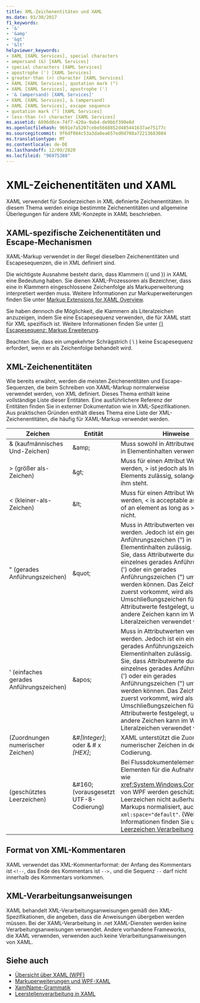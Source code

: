 ```yaml
---
title: XML-Zeichenentitäten und XAML
ms.date: 03/30/2017
f1_keywords:
- '&'
- '&amp'
- '&gt'
- '&lt'
helpviewer_keywords:
- XAML [XAML Services], special characters
- ampersand (&) [XAML Services]
- special characters [XAML Services]
- apostrophe (') [XAML Services]
- greater-than (>) character [XAML Services]
- XAML [XAML Services], quotation mark (")
- XAML [XAML Services], apostrophe (')
- '& (ampersand) [XAML Services]'
- XAML [XAML Services], & (ampersand)
- XAML [XAML Services], escape sequence
- quotation mark (") [XAML Services]
- less-than (<) character [XAML Services]
ms.assetid: 6896d0ce-74f7-420a-9ab4-de9bbf390e8d
ms.openlocfilehash: 9691e7a5207cebe5668852d485441637ae75177c
ms.sourcegitcommit: 9f6df084c53a3da0ea657ed0d708a72213683084
ms.translationtype: MT
ms.contentlocale: de-DE
ms.lasthandoff: 12/09/2020
ms.locfileid: "96975388"
---
```

# <a name="xml-character-entities-and-xaml"></a>XML-Zeichenentitäten und XAML

XAML verwendet für Sonderzeichen in XML definierte Zeichenentitäten. In diesem Thema werden einige bestimmte Zeichenentitäten und allgemeine Überlegungen für andere XML-Konzepte in XAML beschrieben.

## <a name="character-entities-and-escaping-issues-that-are-unique-to-xaml"></a>XAML-spezifische Zeichenentitäten und Escape-Mechanismen

XAML-Markup verwendet in der Regel dieselben Zeichenentitäten und Escapesequenzen, die in XML definiert sind.

Die wichtigste Ausnahme besteht darin, dass Klammern ({ und }) in XAML eine Bedeutung haben. Sie dienen XAML-Prozessoren als Bezeichner, dass eine in Klammern eingeschlossene Zeichenfolge als Markuperweiterung interpretiert werden muss. Weitere Informationen zur Markuperweiterungen finden Sie unter [Markup Extensions for XAML Overview](markup-extensions-overview.md).

Sie haben dennoch die Möglichkeit, die Klammern als Literalzeichen anzuzeigen, indem Sie eine Escapesequenz verwenden, die für XAML statt für XML spezifisch ist. Weitere Informationen finden Sie unter [ {} Escapesequenz: Markup Erweiterung](escape-sequence-markup-extension.md).

Beachten Sie, dass ein umgekehrter Schrägstrich ( \\ ) keine Escapesequenz erfordert, wenn er als Zeichenfolge behandelt wird.

## <a name="xml-character-entities"></a>XML-Zeichenentitäten

Wie bereits erwähnt, werden die meisten Zeichenentitäten und Escape-Sequenzen, die beim Schreiben von XAML-Markup normalerweise verwendet werden, von XML definiert. Dieses Thema enthält keine vollständige Liste dieser Entitäten. Eine ausführlichere Referenz der Entitäten finden Sie in externer Dokumentation wie in XML-Spezifikationen. Aus praktischen Gründen enthält dieses Thema eine Liste der XML-Zeichenentitäten, die häufig für XAML-Markup verwendet werden.

|Zeichen|Entität|Hinweise|
|---------------|------------|-----------|
|& (kaufmännisches Und-Zeichen)|\&amp;|Muss sowohl in Attributwerten als auch in Elementinhalten verwendet werden.|
|> (größer als-Zeichen)|\&gt;|Muss für einen Attribut Wert verwendet werden, > ist jedoch als Inhalt eines Elements zulässig, solange < nicht vor ihm steht.|
|< (kleiner-als-Zeichen)|\&lt;|Muss für einen Attribut Wert verwendet werden, \< is acceptable as the content of an element as long as > folgt jedoch nicht.|
|" (gerades Anführungszeichen)|\&quot;|Muss in Attributwerten verwendet werden. Jedoch ist ein gerades Anführungszeichen (") in Elementinhalten zulässig. Beachten Sie, dass Attributwerte durch ein einzelnes gerades Anführungszeichen (') oder ein gerades Anführungszeichen (") umschlossen werden können. Das Zeichen, das zuerst vorkommt, wird als Umschließungszeichen für Attributwerte festgelegt, und das andere Zeichen kann im Wert als Literalzeichen verwendet werden.|
|' (einfaches gerades Anführungszeichen)|\&apos;|Muss in Attributwerten verwendet werden. Jedoch ist ein einzelnes gerades Anführungszeichen (') in Elementinhalten zulässig. Beachten Sie, dass Attributwerte durch ein einzelnes gerades Anführungszeichen (') oder ein gerades Anführungszeichen (") umschlossen werden können. Das Zeichen, das zuerst vorkommt, wird als Umschließungszeichen für Attributwerte festgelegt, und das andere Zeichen kann im Wert als Literalzeichen verwendet werden.|
|(Zuordnungen numerischer Zeichen)|&#*[Integer]*; oder & # x *[HEX]*;|XAML unterstützt die Zuordnung numerischer Zeichen in der aktiven Codierung.|
|(geschütztes Leerzeichen)|&\#160; (vorausgesetzt UTF-8-Codierung)|Bei Flussdokumentelementen oder Elementen für die Aufnahme von Text wie <xref:System.Windows.Controls.TextBox> von WPF werden geschützte Leerzeichen nicht außerhalb des Markups normalisiert, auch nicht für  `xml:space="default"`. (Weitere Informationen finden Sie unter [Leerzeichen Verarbeitung in XAML](white-space-processing.md).)|

## <a name="xml-comment-format"></a>Format von XML-Kommentaren

XAML verwendet das XML-Kommentarformat: der Anfang des Kommentars ist `<!--`, das Ende des Kommentars ist `-->,` und die Sequenz `--` darf nicht innerhalb des Kommentars vorkommen.

## <a name="xml-processing-instructions"></a>XML-Verarbeitungsanweisungen

XAML behandelt XML-Verarbeitungsanweisungen gemäß den XML-Spezifikationen, die angeben, dass die Anweisungen übergeben werden müssen. Bei der XAML-Verarbeitung in .net XAML-Diensten werden keine Verarbeitungsanweisungen verwendet. Andere vorhandene Frameworks, die XAML verwenden, verwenden auch keine Verarbeitungsanweisungen von XAML.

## <a name="see-also"></a>Siehe auch

- [Übersicht über XAML (WPF)](../net/wpf/fundamentals/xaml.md)
- [Markuperweiterungen und WPF-XAML](../framework/wpf/advanced/markup-extensions-and-wpf-xaml.md)
- [XamlName-Grammatik](xamlname-grammar.md)
- [Leerstellenverarbeitung in XAML](white-space-processing.md)
